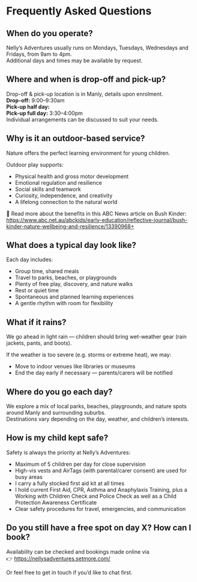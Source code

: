 ---
---

# Frequently Asked Questions

## When do you operate?

Nelly’s Adventures usually runs on Mondays, Tuesdays, Wednesdays and Fridays, from 9am to 4pm.  
Additional days and times may be available by request.

## Where and when is drop-off and pick-up?

Drop-off & pick-up location is in Manly, details upon enrolment.  
**Drop-off:** 9:00–9:30am<br />
**Pick-up half day:** <br />
**Pick-up full day:** 3:30–4:00pm  
Individual arrangements can be discussed to suit your needs.

## Why is it an outdoor-based service?

Nature offers the perfect learning environment for young children.

Outdoor play supports:  
- Physical health and gross motor development  
- Emotional regulation and resilience  
- Social skills and teamwork  
- Curiosity, independence, and creativity  
- A lifelong connection to the natural world  

🌱 Read more about the benefits in this ABC News article on Bush Kinder:  
https://www.abc.net.au/abckids/early-education/reflective-journal/bush-kinder-nature-wellbeing-and-resilience/13390968+

## What does a typical day look like?

Each day includes:  
- Group time, shared meals  
- Travel to parks, beaches, or playgrounds  
- Plenty of free play, discovery, and nature walks  
- Rest or quiet time  
- Spontaneous and planned learning experiences  
- A gentle rhythm with room for flexibility

## What if it rains?

We go ahead in light rain — children should bring wet-weather gear (rain jackets, pants, and boots).  

If the weather is too severe (e.g. storms or extreme heat), we may:  
- Move to indoor venues like libraries or museums  
- End the day early if necessary — parents/carers will be notified

## Where do you go each day?

We explore a mix of local parks, beaches, playgrounds, and nature spots around Manly and surrounding suburbs.  
Destinations vary depending on the day, weather, and children’s interests.

## How is my child kept safe?

Safety is always the priority at Nelly’s Adventures:  
- Maximum of 5 children per day for close supervision  
- High-vis vests and AirTags (with parental/carer consent) are used for busy areas  
- I carry a fully stocked first aid kit at all times  
- I hold current First Aid, CPR, Asthma and Anaphylaxis Training, plus a Working with Children Check and Police Check as well as a Child Protection Awareness Certificate  
- Clear safety procedures for travel, emergencies, and communication

## Do you still have a free spot on day X? How can I book?

Availability can be checked and bookings made online via  
👉 https://nellysadventures.setmore.com/  

Or feel free to get in touch if you’d like to chat first.

